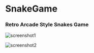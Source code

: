 # SnakeGame

### Retro Arcade Style Snakes Game

![screenshot1](https://user-images.githubusercontent.com/31965265/36637379-d003a72e-19a8-11e8-9678-438728aebc92.PNG)

![screenshot2](https://user-images.githubusercontent.com/31965265/36637400-0d53cb7c-19a9-11e8-9d60-e993090889af.PNG)


